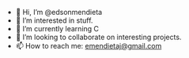 - 👋 Hi, I’m @edsonmendieta
- 👀 I’m interested in stuff.
- 🌱 I’m currently learning C
- 💞️ I’m looking to collaborate on interesting projects.
- 📫 How to reach me: emendietaj@gmail.com

<!---
edsonmendieta/edsonmendieta is a ✨ special ✨ repository because its `README.md` (this file) appears on your GitHub profile.
You can click the Preview link to take a look at your changes.
--->
